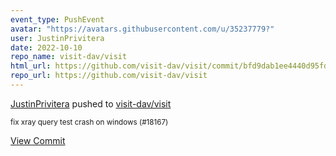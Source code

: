 ```yaml
---
event_type: PushEvent
avatar: "https://avatars.githubusercontent.com/u/35237779?"
user: JustinPrivitera
date: 2022-10-10
repo_name: visit-dav/visit
html_url: https://github.com/visit-dav/visit/commit/bfd9dab1ee4440d95fdb234fe6b93a624f09bd45
repo_url: https://github.com/visit-dav/visit
---
```


<a href='https://github.com/JustinPrivitera' target='_blank'>JustinPrivitera</a> pushed to <a href='https://github.com/visit-dav/visit' target='_blank'>visit-dav/visit</a>

<small>fix xray query test crash on windows (#18167)</small>

<a href='https://github.com/visit-dav/visit/commit/bfd9dab1ee4440d95fdb234fe6b93a624f09bd45' target='_blank'>View Commit</a>